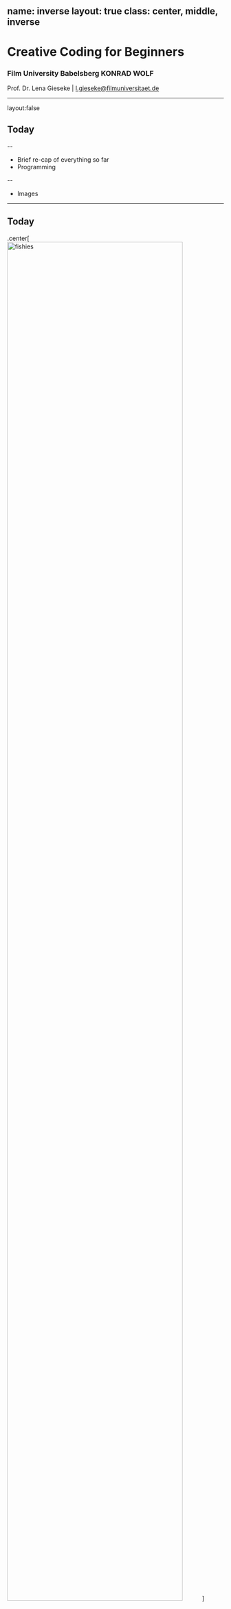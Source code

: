 name: inverse
layout: true
class: center, middle, inverse
---

# Creative Coding for Beginners
### Film University Babelsberg KONRAD WOLF

Prof. Dr. Lena Gieseke | l.gieseke@filmuniversitaet.de 


---
layout:false

## Today

--
* Brief re-cap of everything so far
* Programming

--
* Images

---
## Today

.center[<img src="../02_scripts/img/images/fishies.gif" alt="fishies" style="width:90%;">]


---
## Today

.center[<img src="../02_scripts/img/images/pointillism_01.png" alt="pointillism_01" style="width:100%;">]


---
template:inverse

##  What Happened So Far?

---
## What Happened So Far?

* p5.js Editor
    * The environment
    * Sketches
    * Errors (our friends!)
    * Saving
    * Sharing
--
* The system loop
    * `setup()`, `draw()`
--
* Function calls and function definitions
    * `circle(200, 200, 100);`
    * `function circle(xPosition, yPosition, radius){}`

---
## What Happened So Far?

* Drawing commands
    * `arc()`, `ellipse()`, `circle()`, `line()`, `rect()`, `square()`, `triangle()`
    * `fill(r, g, b)`, `stroke(r, g, b)`, `strokeWeight(w)`
--
* Color systems: RGB, HSB

--
* Interaction
    * System variables: `mouseX`, `key`, `keyPressed`, ...
    * Functions: `function mousePressed(){}`, `function keyPressed(){}`, ...
--
* Conditionals
    * `if(condition is true){}`
    * `else{}`
--
* Operators
    * Comparison: `>`, `>=`, `<`, `<=`, `==`, `!=`
    * Logical Operators: `&`, `|`, `!`
    * Arithmetic Operators: `+`, `-` , `*` , `/` , `++`, `--`, `+=`, `-=`, `*=`
---
## What Happened So Far?

* Variables
    * `let variableName = value;`
    * Variables have a data type
    * Variables live inside `{}` and have a scope
--
* Loops
    * `while(i < numberOfTimes){}`
    * `for(int i = 0; i < numberOfTimes; i++){}`

--

*For every row look at every element…*

```js
for (let y = 0; y < numberRows; y++)
{
    for (let x = 0; x < numberColumns; x++)
    {
        print("Row: " + y + " Column: " + x);
    }
}
```

---
.header[What Happened So Far?]

## Nested For Loops

<script type="text/p5" data-p5-version="1.6.0" data-autoplay data-height="400" data-preview-width="400" >
function setup() {
  createCanvas(300, 300);
}

function draw() {
    circle(75, 150, 50);
    circle(150, 150, 50);
    circle(225, 150, 50);
}
</script>


---
.header[What Happened So Far?]

## Nested For Loops

<script type="text/p5" data-p5-version="1.6.0" data-autoplay data-height="400" data-preview-width="400" >
function setup() {
  createCanvas(300, 300);
}

function draw() {

  for (let cx = 75; cx <= 225; cx += 75) {
    circle(cx, 150, 50);
  }
}
</script>

.footnote[[[Happy Coding]](https://happycoding.io/tutorials/p5js/for-loops)]

---
.header[What Happened So Far?]

## Nested For Loops

<script type="text/p5" data-p5-version="1.6.0" data-autoplay data-height="400" data-preview-width="400" >
function setup() {
  createCanvas(300, 300);
}

function draw() {

  for (let cx = 75; cx <= 225; cx += 75) {
    circle(cx, 75, 50);
  }

  for (let cx = 75; cx <= 225; cx += 75) {
    circle(cx, 150, 50);
  }

  for (let cx = 75; cx <= 225; cx += 75) {
    circle(cx, 225, 50);
  }
}
</script>

.footnote[[[Happy Coding]](https://happycoding.io/tutorials/p5js/for-loops)]


---
.header[What Happened So Far?]

## Nested For Loops

<script type="text/p5" data-p5-version="1.6.0" data-autoplay data-height="400" data-preview-width="400" >
function setup() {
  createCanvas(300, 300);
}

function draw() {

  for (let cy = 75; cy <= 225; cy += 75) {
    for (let cx = 75; cx <= 225; cx += 75) {
      circle(cx, cy, 50);
    }
  }
}
</script>

.footnote[[[Happy Coding]](https://happycoding.io/tutorials/p5js/for-loops)]

---
.header[What Happened So Far?]

## Nested For Loops

Homework...



---
## What Happened So Far?

* Programming

--
    * Break a problem into manageable pieces (*divide and conquer*)
--
    * Work with what you have
--
    * Test each step
--
    * Use `print` to check 
--
    * Do not copy the same code excessively
--
* Layout does matter
    * Represent the logic / structure
    * Prevent and find errors
--
* Errors are part of the process

--
* Use the reference, look at example code

--

### Further Questions?

---
template: inverse

# Programming?

---
template: inverse

## *Why Programming?*

---
layout: false

.header[Why Programming?]

## Computer Can Do It Better 🤖

--

* Task automatization / improvements

--
    * E.g., navigation

--

* Novel tasks

--
    * E.g., the internet

--

* For certain tasks, software…
    * …thinks faster
    * …has a better memory
    * …is better in multitasking
    * …is not getting tired

???

.task[ASK:]  

* How would you define creativity?

---
.header[Why Programming?]

## A Creative Process


???
.task[COMMENT:]  

* How would you define creativity?
* Programming is (often) a creative process

--

* You can create anything out of nothing

--
* Freedom of choice for a solution, many options

--
    * A bit like lego…

.center[<img src="../02_scripts/img/01/ch01_05.png" alt="name" style="width:30%;">]

--
* Results are easily shared

--
* Collaborative


---
.header[Why Programming?]

## Creative Coding

???
.task[COMMENT:]  

* How would you define creative coding?

--

* Producing something expressive rather than with practical use

--
* Software beyond its standard usage scenarios

--

> Aesthetics, insight, joy, communication, politics, augmentation, emotion, perspectives, friendship,...

---
.header[Why Programming? | Creative Coding]

## Meaning What?

--
* Algorithms and generative systems to create graphics and sounds

--
* Smart data sources
    * Images, video, sound
    * Camera and microphone
    * Online resources such as Twitter and Instagram
    * Mobile devices as sensors
    * ...
--
* Interesting output formats
    * Web
    * From large-scale such as buildings to small-scale such as smart watches
    * Multi-screen setups for example with mobile devices
    * ...

--

> What do we have available and what can we do with it beyond the obvious?



---
.header[Why Programming?]

## Become a Better You 😀

--

* Practice a systematic approach to problem solving

--

    * …reflect and come up with a plan
    * …divide and reduce
    * …reformulate
    * …start with what you know
    * …experiment
    * …working with the unknown
    * … build a healthy frustration tolerance and trust the process

---
.header[Why Programming?]

## Become a Better You 😀

* Please be gentle with yourself!
* You are learning a completely new skill
* You don’t know your approach yet

.center[<img src="../02_scripts/img/01/ch01_06.png" alt="ch01_06" style="width:44%;">[[tattly]](https://tattly.com/products/love-yourself)]

---
.header[Why Programming?]

## But I Hate Maths… 😳

--
* Programming in itself has nothing to do with maths  
    * Many programmers never use any maths at all
    * Certain applications might need maths, such as graphics and sound
--
* Programming is more like Sudoku
    * Solving one step at a time
    * Each step give hints for the next one
--
* Divide a problem into manageable sub-steps

.center[<img src="../02_scripts/img/01/ch01_05.png" alt="name" style="width:30%;">]

---
template: inverse

## *What is Programming?*


???
.task[COMMENT:]  

## What is Programming?
### To Command!

* Give commands to the computer
    * *Do this, then do that…*
    * *If this is true, do this; otherwise do that…*
    * *Do this 10 times…*
    * *Do this as long as…*

---
.header[What is Programming?]

## Like Writing a Recipe

.center[<img src="../02_scripts/img/01/ch01_07.png" alt="ch01_07" style="width:90%;">]

--

1. Write a recipe from scratch

--
2. Start with another recipe as basis

--
3. Use a can



???
.task[COMMENT:]  


## You Can Not Assume Anything…

You deal with an apprentice with zero experience!

* You: *Add a packet of butter.*
* Apprentice: *I don’t know what butter is.*
* You: *Butter is an ingredient and it is in the fridge. The fridge is in front of you. Butter is the packet on which there is written “butter”.*
* Apprentice: *And now what?*
* You: *Add the butter into the bowl.*
* You: *Remove the packaging first!*

--

> What you can assume the computer knows depends on the programming environment.


???
.task[COMMENT:]  


## It Is Not as Cryptic as You Might Think

```js
let points = 75;

if (points >= 50) {
    print("you won");
}
else {
    print("you lose");
}

print("done");
```

* Show maybe in editor
* https://editor.p5js.org/



---
template:inverse

## *What Are Programming Languages?*

---
.header[What Are Programming Languages?]

## Wikipedia says…

*A programming language is a **formal language**, which comprises a set of instructions that produce various kinds of output.*  

--

*Programming languages are used in computer programming to implement **algorithms.***

--

*A programming language's surface form is known as its **syntax.***


???
.task[COMMENT:]  

* There are hundreds of programming languages

--


We are using [JavaScript](https://developer.mozilla.org/en-US/docs/Web/javascript) in the class, which is the language for dynamic websites.

--
You can imagine p5 as an extension for JavaScript.

---
.header[What Are Programming Languages?]

## Syntax

--

*[…] the syntax of a computer language is the set of rules that defines the **combinations of symbols** that are considered to be a **correctly structured** document or fragment in that language.*


---
.header[What Are Programming Languages?]

## Algorithm

--


*[…] an algorithm is a set of instructions, **typically to solve a class of problems** or perform a computation.*

*Algorithms are **unambiguous** specifications for performing calculation, data processing, automated reasoning, and other tasks.*


---
.header[What Are Programming Languages?]

## Algorithm

--

*Give instructions for cleaning the dishes.*

--

.center[<img src="../02_scripts/img/01/dishes.png" alt="dishes" style="width:50%;"> [[source]](https://www.montessoriprivateacademy.com/wp-content/uploads/2015/11/montessori-washing-dishes.png)]

--
* With what are we working?
    * Inputs, data
--
* What is the process?


???
.task[COMMENT:]  

* (plate, sponge, water, tap, soap, dirt)


---
.header[What Are Programming Languages? | Algorithms]

## Hello World 👋🏻

--

* Established as first “sanity check” for a programming language

--
* Text in- and output
    * Input: Program Code
    * Output: "Hello World"


???
.task[COMMENT:]  

* Show terminal

---
.header[What Are Programming Languages? | Algorithms]

## Hello World 👋🏻

.center[<img src="../02_scripts/img/01/helloworld.png" alt="helloworld" style="width:100%;">[[wiki]](https://de.wikipedia.org/wiki/Liste_von_Hallo-Welt-Programmen/Höhere_Programmiersprachen#Java)]

---
.header[What Are Programming Languages? | Algorithms]

## Hello World 👋🏻

### But Why?

* Tradition
* First used by Brian Kernighan, 1974 in the Bell Laboratories
* http://helloworldcollection.de
    * 567 Hello World programs

???


[[wikipedia]](https://de.wikipedia.org/wiki/Liste_von_Hallo-Welt-Programmen/H%C3%B6here_Programmiersprachen)

???

.task[TASK:]  


## Hello World in p5.js?

p5.js is optimized for designer and artists to develop graphics, sound and interaction.



* Input: Program Code
* Output: Graphics



```js

function setup() {
    createCanvas(100, 100);
    background(255);
}

function draw() {
    point(50, 50);
}
```



* Show [Sketch](https://openprocessing.org/sketch/1011532)


[[1]](https://de.wikipedia.org/wiki/Liste_von_Hallo-Welt-Programmen/H%C3%B6here_Programmiersprachen)



## Shouldn’t We Rather Learn ___?


* The friend of my friend of my friend says…

* Which programming language someone prefers is somewhat of a religion and also depends on what you are used to.

* There is always the next “hot topics”.

* The one programming language to learn doesn’t exists.
    * They all have advantages and disadvantages.
    * It depends on specific application scenarios.

* p5.js is a good introduction
    * Especially for designer, artists, etc.
    * Everything you learn with p5.js, you can transfer to another programming language

---

## References

[[1] Wikipedia - Liste von Hallo-Welt-Programmen/Höhere Programmiersprachen](https://de.wikipedia.org/wiki/Liste_von_Hallo-Welt-Programmen/H%C3%B6here_Programmiersprachen)  



---
template:inverse

# The End  

# 🕺🏻 💙 🤖